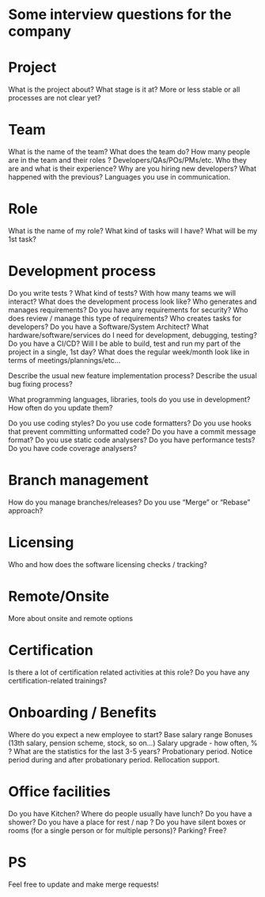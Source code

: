 Some interview questions for the company
========================================

Project
=======

What is the project about?
What stage is it at? More or less stable or all processes are not clear yet?

Team
====

What is the name of the team?
What does the team do?
How many people are in the team and their roles ? Developers/QAs/POs/PMs/etc.
Who they are and what is their experience?
Why are you hiring new developers? What happened with the previous?
Languages you use in communication.

Role
====

What is the name of my role?
What kind of tasks will I have?
What will be my 1st task? 

Development process
===================

Do you write tests ? What kind of tests?
With how many teams we will interact?
What does the development process look like?
Who generates and manages requirements?
Do you have any requirements for security? Who does review / manage this type of requirements?
Who creates tasks for developers?
Do you have a Software/System Architect?
What hardware/software/services do I need for development, debugging, testing?
Do you have a CI/CD?
Will I be able to build, test and run my part of the project in a single, 1st day?
What does the regular week/month look like in terms of meetings/plannings/etc…

Describe the usual new feature implementation process?
Describe the usual bug fixing process?

What programming languages, libraries, tools do you use in development?
How often do you update them?

Do you use coding styles? 
Do you use code formatters? 
Do you use hooks that prevent committing unformatted code? 
Do you have a commit message format?
Do you use static code analysers?
Do you have performance tests?
Do you have code coverage analysers?

Branch management
=================
How do you manage branches/releases? 
Do you use “Merge” or “Rebase” approach?

Licensing
=========
Who and how does the software licensing checks / tracking?

Remote/Onsite
=============

More about onsite and remote options

Certification
=============

Is there a lot of certification related activities at this role? 
Do you have any certification-related trainings?

Onboarding / Benefits
=====================

Where do you expect a new employee to start?
Base salary range
Bonuses (13th salary, pension scheme, stock, so on…)
Salary upgrade - how often, % ? What are the statistics for the last 3-5 years?
Probationary period.
Notice period during and after probationary period.
Rellocation support.

Office facilities
=================

Do you have Kitchen? Where do people usually have lunch?
Do you have a shower?
Do you have a place for rest / nap ?
Do you have silent boxes or rooms (for a single person or for multiple persons)?
Parking? Free?


PS
==
Feel free to update and make merge requests!
